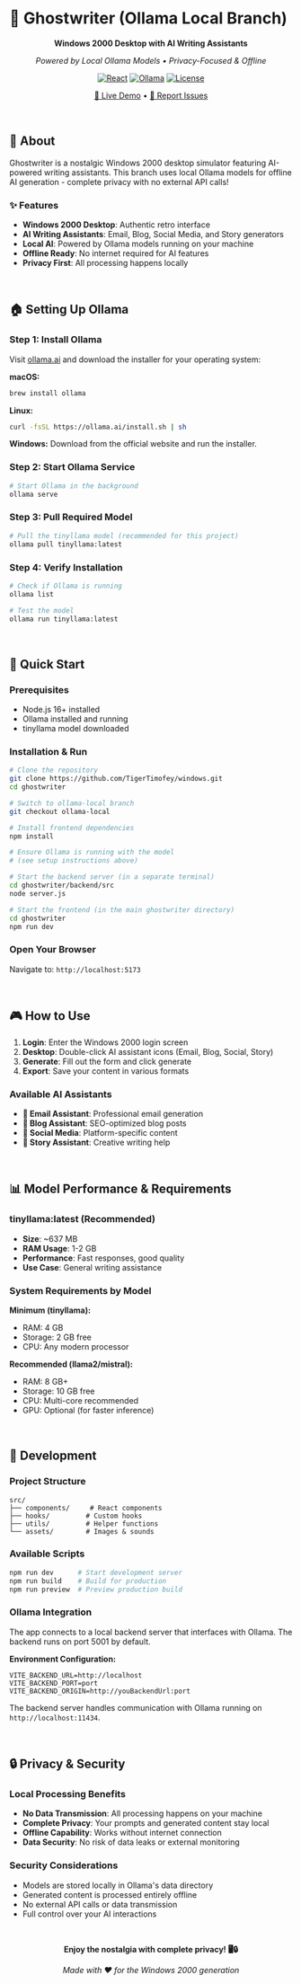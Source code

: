 # 🎯 Ghostwriter (Ollama Local Branch)

<div align="center">

**Windows 2000 Desktop with AI Writing Assistants**

*Powered by Local Ollama Models • Privacy-Focused & Offline*

[![React](https://img.shields.io/badge/React-19.1.1-blue.svg)](https://reactjs.org/)
[![Ollama](https://img.shields.io/badge/Ollama-Local-orange.svg)](https://ollama.ai/)
[![License](https://img.shields.io/badge/License-Private-red.svg)]()

[🚀 Live Demo](https://windows-mu-plum.vercel.app/) • [🐛 Report Issues](https://github.com/TigerTimofey/windows/issues)


</div>

<br/>

## 📖 About

Ghostwriter is a nostalgic Windows 2000 desktop simulator featuring AI-powered writing assistants. This branch uses local Ollama models for offline AI generation - complete privacy with no external API calls!

### ✨ Features
- **Windows 2000 Desktop**: Authentic retro interface
- **AI Writing Assistants**: Email, Blog, Social Media, and Story generators
- **Local AI**: Powered by Ollama models running on your machine
- **Offline Ready**: No internet required for AI features
- **Privacy First**: All processing happens locally

<br/>

## 🏠 Setting Up Ollama

### Step 1: Install Ollama
Visit [ollama.ai](https://ollama.ai/) and download the installer for your operating system:

**macOS:**
```bash
brew install ollama
```

**Linux:**
```bash
curl -fsSL https://ollama.ai/install.sh | sh
```

**Windows:**
Download from the official website and run the installer.

### Step 2: Start Ollama Service
```bash
# Start Ollama in the background
ollama serve
```

### Step 3: Pull Required Model
```bash
# Pull the tinyllama model (recommended for this project)
ollama pull tinyllama:latest

```

### Step 4: Verify Installation
```bash
# Check if Ollama is running
ollama list

# Test the model
ollama run tinyllama:latest
```

<br/>

## 🚀 Quick Start

### Prerequisites
- Node.js 16+ installed
- Ollama installed and running
- tinyllama model downloaded

### Installation & Run

```bash
# Clone the repository
git clone https://github.com/TigerTimofey/windows.git
cd ghostwriter

# Switch to ollama-local branch
git checkout ollama-local

# Install frontend dependencies
npm install

# Ensure Ollama is running with the model
# (see setup instructions above)

# Start the backend server (in a separate terminal)
cd ghostwriter/backend/src
node server.js

# Start the frontend (in the main ghostwriter directory)
cd ghostwriter
npm run dev
```

### Open Your Browser
Navigate to: `http://localhost:5173`

<br/>

## 🎮 How to Use

1. **Login**: Enter the Windows 2000 login screen
2. **Desktop**: Double-click AI assistant icons (Email, Blog, Social, Story)
3. **Generate**: Fill out the form and click generate
4. **Export**: Save your content in various formats

### Available AI Assistants
- **📧 Email Assistant**: Professional email generation
- **📝 Blog Assistant**: SEO-optimized blog posts
- **📱 Social Media**: Platform-specific content
- **📖 Story Assistant**: Creative writing help

<br/>

## 📊 Model Performance & Requirements

### tinyllama:latest (Recommended)
- **Size**: ~637 MB
- **RAM Usage**: 1-2 GB
- **Performance**: Fast responses, good quality
- **Use Case**: General writing assistance

### System Requirements by Model

**Minimum (tinyllama):**
- RAM: 4 GB
- Storage: 2 GB free
- CPU: Any modern processor

**Recommended (llama2/mistral):**
- RAM: 8 GB+
- Storage: 10 GB free
- CPU: Multi-core recommended
- GPU: Optional (for faster inference)

<br/>

## 🔧 Development

### Project Structure
```
src/
├── components/     # React components
├── hooks/         # Custom hooks
├── utils/         # Helper functions
└── assets/        # Images & sounds
```

### Available Scripts
```bash
npm run dev      # Start development server
npm run build    # Build for production
npm run preview  # Preview production build
```

### Ollama Integration
The app connects to a local backend server that interfaces with Ollama. The backend runs on port 5001 by default.

**Environment Configuration:**
```env
VITE_BACKEND_URL=http://localhost
VITE_BACKEND_PORT=port
VITE_BACKEND_ORIGIN=http://youBackendUrl:port
```

The backend server handles communication with Ollama running on `http://localhost:11434`.

<br/>



## 🔒 Privacy & Security

### Local Processing Benefits
- **No Data Transmission**: All processing happens on your machine
- **Complete Privacy**: Your prompts and generated content stay local
- **Offline Capability**: Works without internet connection
- **Data Security**: No risk of data leaks or external monitoring

### Security Considerations
- Models are stored locally in Ollama's data directory
- Generated content is processed entirely offline
- No external API calls or data transmission
- Full control over your AI interactions

<br/>

<div align="center">

**Enjoy the nostalgia with complete privacy! 🖥️🔒**

*Made with ❤️ for the Windows 2000 generation*

</div>
